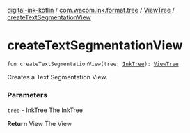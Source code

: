 [digital-ink-kotlin](../../index.md) / [com.wacom.ink.format.tree](../index.md) / [ViewTree](index.md) / [createTextSegmentationView](./create-text-segmentation-view.md)

# createTextSegmentationView

`fun createTextSegmentationView(tree: `[`InkTree`](../-ink-tree/index.md)`): `[`ViewTree`](index.md)

Creates a Text Segmentation View.

### Parameters

`tree` - InkTree The InkTree

**Return**
View The View

